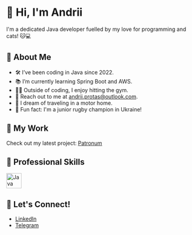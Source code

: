 # 👋 Hi, I'm Andrii

I'm a dedicated Java developer fuelled by my love for programming and cats! 🐱💻

## 🌟 About Me

- 🛠 I’ve been coding in Java since 2022.
- 📚 I’m currently learning Spring Boot and AWS.
- 🏋️‍♂️ Outside of coding, I enjoy hitting the gym.
- 📨 Reach out to me at [andrii.protas@outlook.com](mailto:andrii.protas@outlook.com).
- 🚐 I dream of traveling in a motor home.
- 🏉 Fun fact: I'm a junior rugby champion in Ukraine!

## 🎨 My Work

Check out my latest project: [Patronum](https://github.com/andriiiiiko/patronum)

## 💼 Professional Skills

<!-- Icons Skills -->
<div>
  <!-- Java -->
  <img src="https://cdn.jsdelivr.net/gh/devicons/devicon/icons/java/java-original.svg" width="40" height="40" alt="Java" />
  <!-- Add other skills... -->
</div>

<!-- Remember to leave a space or break after the last image to ensure the alignment is not broken -->

## 📣 Let's Connect!

- [LinkedIn](https://www.linkedin.com/in/andriiiiiko/)
- [Telegram](https://t.me/andriiiiiko)
